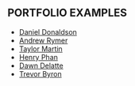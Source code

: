 ## PORTFOLIO EXAMPLES

* <a href="http://colorturtle.github.io/portfolio-C/" target=”_blank”>Daniel Donaldson</a>
* <a href="http://andrewrymer.io/" target=”_blank”>Andrew Rymer</a> 
* <a href="http://taylormartin.github.io/" target=”_blank”>Taylor Martin</a>
* <a href="https://www.htphan.com/" target=”_blank”>Henry Phan</a>
* <a href="http://dawndelatte.com/" target=”_blank”>Dawn Delatte</a>
* <a href="http://www.trevorbyrondesign.com/" target=”_blank”>Trevor Byron</a>
